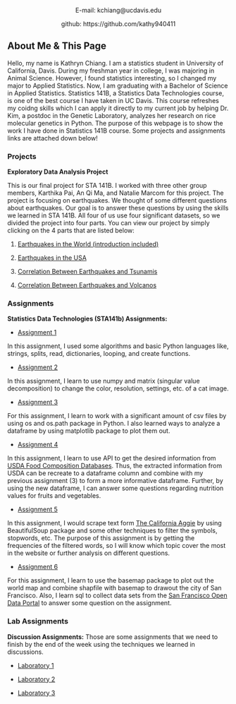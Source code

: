 

<p align="center">
E-mail: kchiang@ucdavis.edu
</p><p align="center">
github: https://github.com/kathy940411
</p>

## About Me & This Page

<p>Hello, my name is Kathryn Chiang. I am a statistics student in University of California, Davis. During my freshman year in college, I was majoring in Animal Science. However, I found statistics interesting, so I changed my major to Applied Statistics. Now, I am graduating with a Bachelor of Science in Applied Statistics. Statistics 141B, a Statistics Data Technologies course, is one of the best course I have taken in UC Davis. This course refreshes my coidng skills which I can apply it directly to my current job by helping Dr. Kim, a postdoc in the Genetic Laboratory, analyzes her research on rice molecular genetics in Python. The purpose of this webpage is to show the work I have done in Statistics 141B course. Some projects and assignments links are attached down below!</p>

### Projects

__Exploratory Data Analysis Project__
<p>
This is our final project for STA 141B. I worked with three other group members, Karthika Pai, An Qi Ma, and Natalie Marcom for this project. The project is focusing on earthquakes. We thought of some different questions about earthquakes. Our goal is to answer these questions by using the skills we learned in STA 141B. All four of us use four significant datasets, so we divided the project into four parts. You can view our project by simply clicking on the 4 parts that are listed below:</p>

1. [Earthquakes in the World (introduction included)](https://kathy940411.github.io/KathrynChiang/project_part1/world)

2. [Earthquakes in the USA](https://kathy940411.github.io/KathrynChiang/project_part2/usa)

3. [Correlation Between Earthquakes and Tsunamis](https://kathy940411.github.io/KathrynChiang/project_part3/tsunami)

4. [Correlation Between Earthquakes and Volcanos](https://kathy940411.github.io/KathrynChiang/project_part4/volcano)

### Assignments

__Statistics Data Technologies (STA141b) Assignments:__

+ [Assignment 1](https://kathy940411.github.io/KathrynChiang/assignment1)

In this assignment, I used some algorithms and basic Python languages like, strings, splits, read, dictionaries, looping, and create functions.

+ [Assignment 2](https://kathy940411.github.io/KathrynChiang/assignment2/assignment2)

In this assignment, I learn to use numpy and matrix (singular value decomposition) to change the color, resolution, settings, etc. of a cat image.

+ [Assignment 3](https://kathy940411.github.io/KathrynChiang/assignment3/assignment3)

For this assignment, I learn to work with a significant amount of csv files by using os and os.path package in Python. I also learned ways to analyze a dataframe by using matplotlib package to plot them out. 

+ [Assignment 4](https://kathy940411.github.io/KathrynChiang/assignment4/assignment4)

In this assignment, I learn to use API to get the desired information from [USDA Food Composition Databases](https://ndb.nal.usda.gov/ndb/search/list). Thus, the extracted information from USDA can be recreate to a dataframe column and combine with my previous assignment (3) to form a more informative dataframe. Further, by using the new dataframe, I can answer some questions regarding nutrition values for fruits and vegetables.

+ [Assignment 5](https://kathy940411.github.io/KathrynChiang/assignment5/assignment5)

In this assignment, I would scrape text form [The California Aggie](https://theaggie.org/) by using BeautifulSoup package and some other techniques to filter the symbols, stopwords, etc. The purpose of this assignment is by getting the frequencies of the filtered words, so I will know which topic cover the most in the website or further analysis on different questions.

+ [Assignment 6](https://kathy940411.github.io/KathrynChiang/assignment6/assignment6)

For this assignment, I learn to use the basemap package to plot out the world map and combine shapfile with basemap to drawout the city of San Francisco. Also, I learn sql to collect data sets from the [San Francisco Open Data Portal](https://data.sfgov.org/) to answer some question on the assignment.


### Lab Assignments

__Discussion Assignments:__
Those are some assignments that we need to finish by the end of the week using the techniques we learned in discussions.

+ [Laboratory 1](https://kathy940411.github.io/KathrynChiang/Lab+2)

+ [Laboratory 2](https://kathy940411.github.io/KathrynChiang/Lab+3/Lab%203)

+ [Laboratory 3](https://kathy940411.github.io/KathrynChiang/Lab+4/Lab%204)



